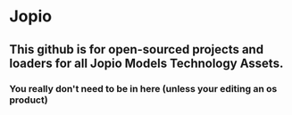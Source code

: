 # Jopio
## This github is for open-sourced projects and loaders for all Jopio Models Technology Assets.
### You really don't need to be in here (unless your editing an os product)
